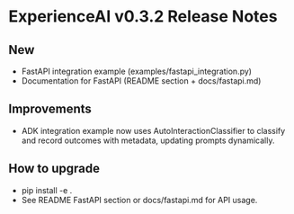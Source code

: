 # ExperienceAI v0.3.2 Release Notes

## New
- FastAPI integration example (examples/fastapi_integration.py)
- Documentation for FastAPI (README section + docs/fastapi.md)

## Improvements
- ADK integration example now uses AutoInteractionClassifier to classify and record outcomes with metadata, updating prompts dynamically.

## How to upgrade
- pip install -e .
- See README FastAPI section or docs/fastapi.md for API usage.

